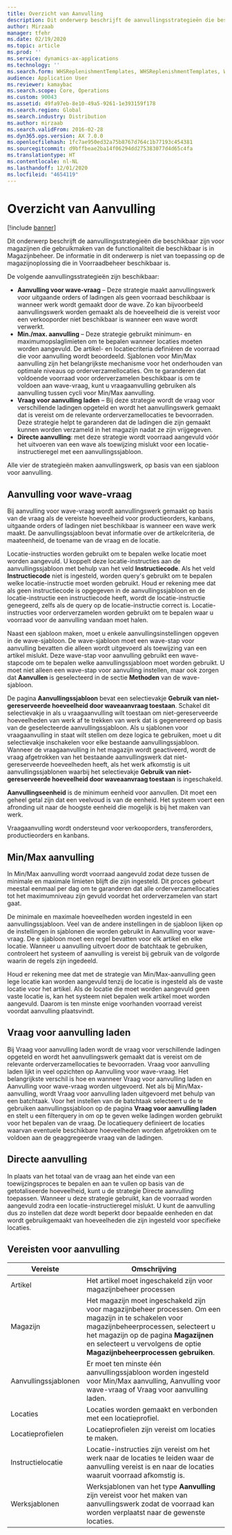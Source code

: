 ```yaml
---
title: Overzicht van Aanvulling
description: Dit onderwerp beschrijft de aanvullingsstrategieën die beschikbaar zijn voor magazijnen die gebruikmaken van de functionaliteit die beschikbaar is in Magazijnbeheer.
author: Mirzaab
manager: tfehr
ms.date: 02/19/2020
ms.topic: article
ms.prod: ''
ms.service: dynamics-ax-applications
ms.technology: ''
ms.search.form: WHSReplenishmentTemplates, WHSReplenishmentTemplates, WHSInventFixedLocation, WHSRequestType
audience: Application User
ms.reviewer: kamaybac
ms.search.scope: Core, Operations
ms.custom: 90043
ms.assetid: 49fa97eb-8e10-49a5-9261-1e393159f178
ms.search.region: Global
ms.search.industry: Distribution
ms.author: mirzaab
ms.search.validFrom: 2016-02-28
ms.dyn365.ops.version: AX 7.0.0
ms.openlocfilehash: 1fc7ae950ed32a75b8767d764c1b77193c454381
ms.sourcegitcommit: d9bffbeae2ba14f06294dd275383077d4d65c4fa
ms.translationtype: HT
ms.contentlocale: nl-NL
ms.lasthandoff: 12/01/2020
ms.locfileid: "4654119"
---
```

# <a name="replenishment-overview"></a>Overzicht van Aanvulling

[!include [banner](../includes/banner.md)]

Dit onderwerp beschrijft de aanvullingsstrategieën die beschikbaar zijn voor magazijnen die gebruikmaken van de functionaliteit die beschikbaar is in Magazijnbeheer. De informatie in dit onderwerp is niet van toepassing op de magazijnoplossing die in Voorraadbeheer beschikbaar is.

De volgende aanvullingsstrategieën zijn beschikbaar:

- **Aanvulling voor wave-vraag** – Deze strategie maakt aanvullingswerk voor uitgaande orders of ladingen als geen voorraad beschikbaar is wanneer werk wordt gemaakt door de wave. Zo kan bijvoorbeeld aanvullingswerk worden gemaakt als de hoeveelheid die is vereist voor een verkooporder niet beschikbaar is wanneer een wave wordt verwerkt.
- **Min./max. aanvulling** – Deze strategie gebruikt minimum- en maximumopslaglimieten om te bepalen wanneer locaties moeten worden aangevuld. De artikel- en locatiecriteria definiëren de voorraad die voor aanvulling wordt beoordeeld. Sjablonen voor Min/Max aanvulling zijn het belangrijkste mechanisme voor het onderhouden van optimale niveaus op orderverzamellocaties. Om te garanderen dat voldoende voorraad voor orderverzamelen beschikbaar is om te voldoen aan wave-vraag, kunt u vraagaanvulling gebruiken als aanvulling tussen cycli voor Min/Max aanvulling.
- **Vraag voor aanvulling laden** – Bij deze strategie wordt de vraag voor verschillende ladingen opgeteld en wordt het aanvullingswerk gemaakt dat is vereist om de relevante orderverzamellocaties te bevoorraden. Deze strategie helpt te garanderen dat de ladingen die zijn gemaakt kunnen worden verzameld in het magazijn nadat ze zijn vrijgegeven.
- **Directe aanvulling**: met deze strategie wordt voorraad aangevuld vóór het uitvoeren van een wave als toewijzing mislukt voor een locatie-instructieregel met een aanvullingssjabloon. 

Alle vier de strategieën maken aanvullingswerk, op basis van een sjabloon voor aanvulling.

## <a name="wave-demand-replenishment"></a>Aanvulling voor wave-vraag
Bij aanvulling voor wave-vraag wordt aanvullingswerk gemaakt op basis van de vraag als de vereiste hoeveelheid voor productieorders, kanbans, uitgaande orders of ladingen niet beschikbaar is wanneer een wave werk maakt. De aanvullingssjabloon bevat informatie over de artikelcriteria, de maateenheid, de toename van de vraag en de locatie. 

Locatie-instructies worden gebruikt om te bepalen welke locatie moet worden aangevuld. U koppelt deze locatie-instructies aan de aanvullingssjabloon met behulp van het veld **Instructiecode**. Als het veld **Instructiecode** niet is ingesteld, worden query's gebruikt om te bepalen welke locatie-instructie moet worden gebruikt. Houd er rekening mee dat als geen instructiecode is opgegeven in de aanvullingssjabloon en de locatie-instructie een instructiecode heeft, wordt de locatie-instructie genegeerd, zelfs als de query op de locatie-instructie correct is. Locatie-instructies voor orderverzamelen worden gebruikt om te bepalen waar u voorraad voor de aanvulling vandaan moet halen. 

Naast een sjabloon maken, moet u enkele aanvullingsinstellingen opgeven in de wave-sjabloon. De wave-sjabloon moet een wave-stap voor aanvulling bevatten die alleen wordt uitgevoerd als toewijzing van een artikel mislukt. Deze wave-stap voor aanvulling gebruikt een wave-stapcode om te bepalen welke aanvullingssjabloon moet worden gebruikt. U moet niet alleen een wave-stap voor aanvulling instellen, maar ook zorgen dat **Aanvullen** is geselecteerd in de sectie **Methoden** van de wave-sjabloon. 

De pagina **Aanvullingssjabloon** bevat een selectievakje **Gebruik van niet-gereserveerde hoeveelheid door waveaanvraag toestaan**. Schakel dit selectievakje in als u vraagaanvulling wilt toestaan om niet-gereserveerde hoeveelheden van werk af te trekken van werk dat is gegenereerd op basis van de geselecteerde aanvullingssjabloon. Als u sjablonen voor vraagaanvulling in staat wilt stellen om deze logica te gebruiken, moet u dit selectievakje inschakelen voor elke bestaande aanvullingssjabloon. Wanneer de vraagaanvulling in het magazijn wordt geactiveerd, wordt de vraag afgetrokken van het bestaande aanvullingswerk dat niet-gereserveerde hoeveelheden heeft, als het werk afkomstig is uit aanvullingssjablonen waarbij het selectievakje **Gebruik van niet-gereserveerde hoeveelheid door waveaanvraag toestaan** is ingeschakeld.

**Aanvullingseenheid** is de minimum eenheid voor aanvullen. Dit moet een geheel getal zijn dat een veelvoud is van de eenheid. Het systeem voert een afronding uit naar de hoogste eenheid die mogelijk is bij het maken van werk.

Vraagaanvulling wordt ondersteund voor verkooporders, transferorders, productieorders en kanbans. 

## <a name="minmax-replenishment"></a>Min/Max aanvulling
In Min/Max aanvulling wordt voorraad aangevuld zodat deze tussen de minimale en maximale limieten blijft die zijn ingesteld. Dit proces gebeurt meestal eenmaal per dag om te garanderen dat alle orderverzamellocaties tot het maximumniveau zijn gevuld voordat het orderverzamelen van start gaat. 

De minimale en maximale hoeveelheden worden ingesteld in een aanvullingssjabloon. Veel van de andere instellingen in de sjabloon lijken op de instellingen in sjablonen die worden gebruikt in Aanvulling voor wave-vraag. De e sjabloon moet een regel bevatten voor elk artikel en elke locatie. Wanneer u aanvulling uitvoert door de batchtaak te gebruiken, controleert het systeem of aanvulling is vereist bij gebruik van de volgorde waarin de regels zijn ingedeeld. 

Houd er rekening mee dat met de strategie van Min/Max-aanvulling geen lege locatie kan worden aangevuld tenzij de locatie is ingesteld als de vaste locatie voor het artikel. Als de locatie die moet worden aangevuld geen vaste locatie is, kan het systeem niet bepalen welk artikel moet worden aangevuld. Daarom is ten minste enige voorhanden voorraad vereist voordat aanvulling plaatsvindt.

## <a name="load-demand-replenishment"></a>Vraag voor aanvulling laden
Bij Vraag voor aanvulling laden wordt de vraag voor verschillende ladingen opgeteld en wordt het aanvullingswerk gemaakt dat is vereist om de relevante orderverzamellocaties te bevoorraden. Vraag voor aanvulling laden lijkt in veel opzichten op Aanvulling voor wave-vraag. Het belangrijkste verschil is hoe en wanneer Vraag voor aanvulling laden en Aanvulling voor wave-vraag worden uitgevoerd. Net als bij Min/Max-aanvulling, wordt Vraag voor aanvulling laden uitgevoerd met behulp van een batchtaak. Voor het instellen van de batchtaak selecteert u de te gebruiken aanvullingssjabloon op de pagina **Vraag voor aanvulling laden** en stelt u een filterquery in om op te geven welke ladingen worden gebruikt voor het bepalen van de vraag. De locatiequery definieert de locaties waarvan eventuele beschikbare hoeveelheden worden afgetrokken om te voldoen aan de geaggregeerde vraag van de ladingen.

## <a name="immediate-replenishment"></a>Directe aanvulling
In plaats van het totaal van de vraag aan het einde van een toewijzingsproces te bepalen en aan te vullen op basis van de getotaliseerde hoeveelheid, kunt u de strategie Directe aanvulling toepassen. Wanneer u deze strategie gebruikt, kan de voorraad worden aangevuld zodra een locatie-instructieregel mislukt. U kunt de aanvulling dus zo instellen dat deze wordt beperkt door bepaalde eenheden en dat wordt gebruikgemaakt van hoeveelheden die zijn ingesteld voor specifieke locaties.

## <a name="replenishment-prerequisites"></a>Vereisten voor aanvulling

|      Vereiste       |                                                                                                                                Omschrijving                                                                                                                                 |
|-------------------------|----------------------------------------------------------------------------------------------------------------------------------------------------------------------------------------------------------------------------------------------------------------------------|
|          Artikel           |                                                                                                        Het artikel moet ingeschakeld zijn voor magazijnbeheer processen                                                                                                        |
|        Magazijn        | Het magazijn moet ingeschakeld zijn voor magazijnbeheer processen. Om een magazijn in te schakelen voor magazijnbeheerprocessen, selecteert u het magazijn op de pagina <strong>Magazijnen</strong> en selecteert u vervolgens de optie <strong>Magazijnbeheerprocessen gebruiken</strong>. |
| Aanvullingssjablonen |                                                                   Er moet ten minste één aanvullingssjabloon worden ingesteld voor Min/Max aanvulling, Aanvulling voor wave-vraag of Vraag voor aanvulling laden.                                                                   |
|        Locaties        |                                                                                                       Locaties worden gemaakt en verbonden met een locatieprofiel.                                                                                                       |
|    Locatieprofielen    |                                                                                                        Locatieprofielen zijn vereist om locaties te maken.                                                                                                        |
|   Instructielocatie   |                                                       Locatie-instructies zijn vereist om het werk naar de locaties te leiden waar de aanvulling vereist is en naar de locaties waaruit voorraad afkomstig is.                                                        |
|     Werksjablonen      |                                                   Werksjablonen van het type <strong>Aanvulling</strong> zijn vereist voor het maken van aanvullingswerk zodat de voorraad kan worden verplaatst naar de gewenste locaties.                                                    |


